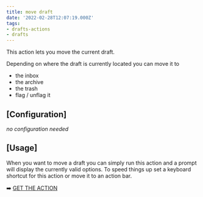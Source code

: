 ```yaml
---
title: move draft
date: '2022-02-28T12:07:19.000Z'
tags:
- drafts-actions
- drafts
---
```

This action lets you move the current draft.

Depending on where the draft is currently located you can move it to

- the inbox
- the archive
- the trash
- flag / unflag it

## \[Configuration\]

_no configuration needed_

## \[Usage\]

When you want to move a draft you can simply run this action and a prompt will display the currently valid options. To speed things up set a keyboard shortcut for this action or move it to an action bar.

➡️ [GET THE ACTION](https://directory.getdrafts.com/a/1dL)
